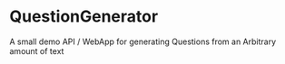 # QuestionGenerator
A small demo API / WebApp for generating Questions from an Arbitrary amount of text
